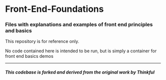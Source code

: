 # Front-End-Foundations

### Files with explanations and examples of front end principles and basics


This repository is for reference only.

No code contained here is intended to be run, but is simply a container for front end basics demos

---

#### *This codebase is forked and derived from the original work by Thinkful*
